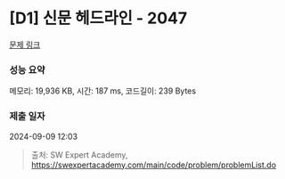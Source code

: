 # [D1] 신문 헤드라인 - 2047 

[문제 링크](https://swexpertacademy.com/main/code/problem/problemDetail.do?contestProbId=AV5QKsLaAy0DFAUq) 

### 성능 요약

메모리: 19,936 KB, 시간: 187 ms, 코드길이: 239 Bytes

### 제출 일자

2024-09-09 12:03



> 출처: SW Expert Academy, https://swexpertacademy.com/main/code/problem/problemList.do